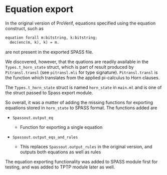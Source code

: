 # Equation export

In the original version of ProVerif, equations specified using the equation construct, such as

```ocaml
equation forall m:bitstring, k:bitstring;
  dec(enc(m, k), k) = m.
```

are not present in the exported SPASS file.

We discovered, however, that the quations are readily available in the `Types.t_horn_state` struct, which is part of result produced by `Pitransl.transl` (see `pitransl.mli` for type signature). `Pitransl.transl` is the function which translates from the applied pi-calculus to Horn clauses.

The `Types.t_horn_state` struct is named `horn_state` in `main.ml` and is one of the struct passed to Spass export module.

So overall, it was a matter of adding the missing functions for exporting equations stored in `horn_state` to SPASS format. The functions added are

- `Spassout.output_eq`

  - Function for exporting a single equation

- `Spassout.output_eqs_and_rules` 

  - This replaces `Spassout.output_rules` in the original version, and outputs both equations as well as rules

The equation exporting functionality was added to SPASS module first for testing, and was added to TPTP module later as well.
